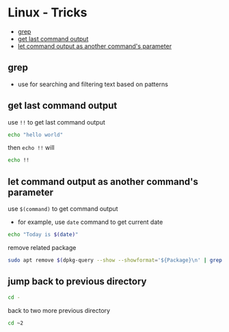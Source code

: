 # Linux - Tricks

* [grep](#grep)
* [get last command output](#get-last-command-output)
* [let command output as another command's parameter](#let-command-output-as-another-commands-parameter)
## grep

- use for searching and filtering text based on patterns

## get last command output

use `!!` to get last command output

```sh
echo "hello world"
```

then `echo !!` will

```sh
echo !!
```

## let command output as another command's parameter

use `$(command)` to get command output

- for example, use `date` command to get current date

```sh
echo "Today is $(date)"
```

remove related package

```sh
sudo apt remove $(dpkg-query --show --showformat='${Package}\n' | grep -i 'package-name')
```

## jump back to previous directory

```sh
cd -
```

back to two more previous directory

```sh
cd ~2
```

